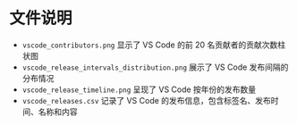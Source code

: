 # 文件说明
* `vscode_contributors.png` 显示了 VS Code 的前 20 名贡献者的贡献次数柱状图
* `vscode_release_intervals_distribution.png` 展示了 VS Code 发布间隔的分布情况
* `vscode_release_timeline.png` 呈现了 VS Code 按年份的发布数量
* `vscode_releases.csv` 记录了 VS Code 的发布信息，包含标签名、发布时间、名称和内容